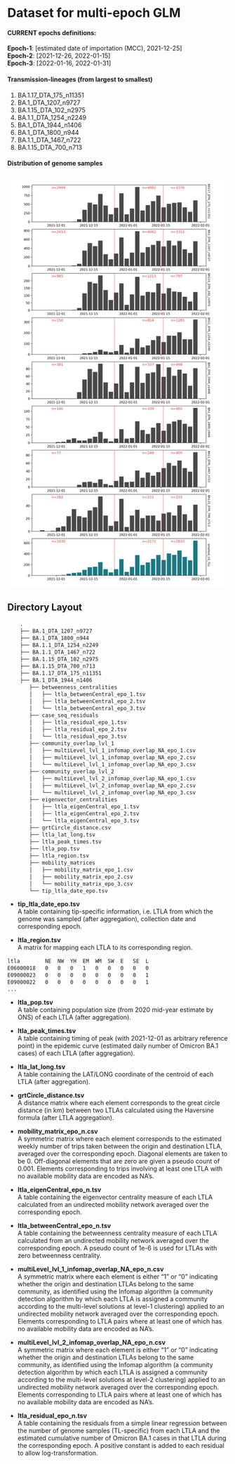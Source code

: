 # Dataset for multi-epoch GLM
#### CURRENT epochs definitions: <br />
**Epoch-1**:	[estimated date of importation (MCC), 2021-12-25]<br />
**Epoch-2**:	[2021-12-26, 2022-01-15]<br />
**Epoch-3**:	[2022-01-16, 2022-01-31]

#### Transmission-lineages (from largest to smallest)
1. BA.1.17_DTA_175_n11351
2. BA.1_DTA_1207_n9727
3. BA.1.15_DTA_102_n2975
4. BA.1.1_DTA_1254_n2249
5. BA.1_DTA_1944_n1406
6. BA.1_DTA_1800_n944
7. BA.1.1_DTA_1467_n722
8. BA.1.15_DTA_700_n713

#### Distribution of genome samples
<img src="https://github.com/joetsui1994/omicron-glm-epoch/blob/main/sept19_epoch_glm_TL_sample_counts.png" width="500">

## Directory Layout
```
	.
	├── BA.1_DTA_1207_n9727
	├── BA.1_DTA_1800_n944
	├── BA.1.1_DTA_1254_n2249
	├── BA.1.1_DTA_1467_n722
	├── BA.1.15_DTA_102_n2975
	├── BA.1.15_DTA_700_n713
	├── BA.1.17_DTA_175_n11351
	├── BA.1_DTA_1944_n1406
	   ├── betweenness_centralities
	   │   ├── ltla_betweenCentral_epo_1.tsv
	   │   ├── ltla_betweenCentral_epo_2.tsv
	   │   └── ltla_betweenCentral_epo_3.tsv
	   ├── case_seq_residuals
	   │   ├── ltla_residual_epo_1.tsv
	   │   ├── ltla_residual_epo_2.tsv
	   │   └── ltla_residual_epo_3.tsv
	   ├── community_overlap_lvl_1
	   │   ├── multiLevel_lvl_1_infomap_overlap_NA_epo_1.csv
	   │   ├── multiLevel_lvl_1_infomap_overlap_NA_epo_2.csv
	   │   └── multiLevel_lvl_1_infomap_overlap_NA_epo_3.csv
	   ├── community_overlap_lvl_2
	   │   ├── multiLevel_lvl_2_infomap_overlap_NA_epo_1.csv
	   │   ├── multiLevel_lvl_2_infomap_overlap_NA_epo_2.csv
	   │   └── multiLevel_lvl_2_infomap_overlap_NA_epo_3.csv
	   ├── eigenvector_centralities
	   │   ├── ltla_eigenCentral_epo_1.tsv
	   │   ├── ltla_eigenCentral_epo_2.tsv
	   │   └── ltla_eigenCentral_epo_3.tsv
	   ├── grtCircle_distance.csv
	   ├── ltla_lat_long.tsv
	   ├── ltla_peak_times.tsv
	   ├── ltla_pop.tsv
	   ├── ltla_region.tsv
	   ├── mobility_matrices
	   │   ├── mobility_matrix_epo_1.csv
	   │   ├── mobility_matrix_epo_2.csv
	   │   └── mobility_matrix_epo_3.csv
	   └── tip_ltla_date_epo.tsv
```

- **tip_ltla_date_epo.tsv**<br />
A table containing tip-specific information, i.e. LTLA from which the genome was sampled (after aggregation), collection date and corresponding epoch.

- **ltla_region.tsv**<br />
A matrix for mapping each LTLA to its corresponding region.
```
ltla		NE	NW	YH	EM	WM	SW	E	SE	L
E06000018	0	0	0	1	0	0	0	0	0
E09000023	0	0	0	0	0	0	0	0	1
E09000022	0	0	0	0	0	0	0	0	1
...
```

- **ltla_pop.tsv**<br />
A table containing population size (from 2020 mid-year estimate by ONS) of each LTLA (after aggregation).

- **ltla_peak_times.tsv**<br />
A table containing timing of peak (with 2021-12-01 as arbitrary reference point) in the epidemic curve (estimated daily number of Omicron BA.1 cases) of each LTLA (after aggregation).

- **ltla_lat_long.tsv**<br />
A table containing the LAT/LONG coordinate of the centroid of each LTLA (after aggregation).

- **grtCircle_distance.tsv**<br />
A distance matrix where each element corresponds to the great circle distance (in km) between two LTLAs calculated using the Haversine formula (after LTLA aggregation).

- **mobility_matrix_epo_n.csv**<br />
A symmetric matrix where each element corresponds to the estimated weekly number of trips taken between the origin and destination LTLA, averaged over the corresponding epoch. Diagonal elements are taken to be 0. Off-diagonal elements that are zero are given a pseudo count of 0.001. Elements corresponding to trips involving at least one LTLA with no available mobility data are encoded as NA’s.

- **ltla_eigenCentral_epo_n.tsv**<br />
A table containing the eigenvector centrality measure of each LTLA calculated from an undirected mobility network averaged over the corresponding epoch.

- **ltla_betweenCentral_epo_n.tsv**<br />
A table containing the betweenness centrality measure of each LTLA calculated from an undirected mobility network averaged over the corresponding epoch. A pseudo count of 1e-6 is used for LTLAs with zero betweenness centrality.

- **multiLevel_lvl_1_infomap_overlap_NA_epo_n.csv**<br />
A symmetric matrix where each element is either “1” or “0” indicating whether the origin and destination LTLAs belong to the same community, as identified using the Infomap algorithm (a community detection algorithm by which each LTLA is assigned a community according to the multi-level solutions at level-1 clustering) applied to an undirected mobility network averaged over the corresponding epoch. Elements corresponding to LTLA pairs where at least one of which has no available mobility data are encoded as NA’s. 

- **multiLevel_lvl_2_infomap_overlap_NA_epo_n.csv**<br />
A symmetric matrix where each element is either “1” or “0” indicating whether the origin and destination LTLAs belong to the same community, as identified using the Infomap algorithm (a community detection algorithm by which each LTLA is assigned a community according to the multi-level solutions at level-2 clustering) applied to an undirected mobility network averaged over the corresponding epoch. Elements corresponding to LTLA pairs where at least one of which has no available mobility data are encoded as NA’s. 

- **ltla_residual_epo_n.tsv**<br />
A table containing the residuals from a simple linear regression between the number of genome samples (TL-specific) from each LTLA and the estimated cumulative number of Omicron BA.1 cases in that LTLA during the corresponding epoch. A positive constant is added to each residual to allow log-transformation.

